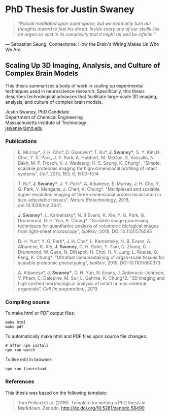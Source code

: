 # PhD Thesis for Justin Swaney

> *"Pascal meditated upon outer space, but we need only turn our thoughts inward
> to feel his dread. Inside every one of our skulls lies an organ so vast in its
> complexity that it might as well be infinite."*  

― Sebastian Seung, Connectome: How the Brain's Wiring Makes Us Who We Are 

## Scaling Up 3D Imaging, Analysis, and Culture of Complex Brain Models

This thesis summarizes a body of work in scaling up experimental techniques used
in neuroscience research. Specifically, this thesis describes technological
advances that facilitiate large-scale 3D imaging, analysis, and culture of
complex brain models.

Justin Swaney, PhD Candidate  
Department of Chemical Engineering  
Massachusetts Institute of Technology  
jswaney@mit.edu

### Publications

> E. Murray*, J. H. Cho*, D. Goodwin*, T. Ku*, **J. Swaney\***, S. Y. Kim,H. Choi, Y. G. Park, J. Y. Park, A. Hubbert, M. McCue, S. Vassallo, N. Bakh, M. P. Frosch, V. J. Wedeeng, H. S. Seung, K. Chung†. "Simple, scalable proteomic imaging for high-dimensional profiling of intact systems", *Cell*, 2015, 163, 6, 1500–1514 

> T. Ku*, **J. Swaney\***, J. Y. Park*, A. Albanese, E. Murray, J. H. Cho, Y. G. Park, V. Mangena, J. Chen, K. Chung†. "Multiplexed and scalable super-resolution imaging of three-dimensional protein localization in size-adjustable tissues", *Nature Biotechnology*, 2016, doi:10.1038/nbt.3641. 

> **J. Swaney\***, L. Kamentsky*, N. B Evans, K. Xie, Y. G. Park, G. Drummond, D. H. Yun, K. Chung†. "Scalable image processing techniques for quantitative analysis of volumetric biological images from light-sheet microscopy", *bioRxiv*, 2019, DOI:10.1101/576595 

> D. H. Yun*, Y. G. Park*, J. H. Cho*, L. Kamentsky, N. B. Evans, A. Albanese, K. Xie, **J. Swaney**, C. H. Sohn, Y. Tian, Q. Zhang, G. Drummond, W. Guan, N. DiNapoli, H. Choi, H. Y. Jung, L. Ruelas, G. Feng, K. Chung†. "Ultrafast immunostaining of organ-scale tissues for scalable proteomic phenotyping", *bioRxiv*, 2019, DOI:10.1101/660373 

> A. Albanese*, **J. Swaney\***, D. H. Yun, N. Evans, J. Antonucci-Johnson, V. Pham, C. Delepine, M. Sur, L. Gehrke, K. Chung†2. “3D imaging and high content morphological analysis of intact human cerebral organoids”, *Cell (in preparation)*, 2019. 

### Compiling source

To make html or PDF output files:

```
make html
make pdf
```

To automatically make html and PDF files upon source file changes:

```
# after npm install
npm run watch
```

To live edit in browser:

```
npm run livereload
```

### References

This thesis was based on the following template:

> Tom Pollard et al. (2016). Template for writing a PhD thesis in Markdown. Zenodo. http://dx.doi.org/10.5281/zenodo.58490